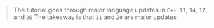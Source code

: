 > The tutorial goes through major language updates in `C++ 11`, `14`, `17`, and `20`
> The takeaway is that `11` and `20` are major updates
